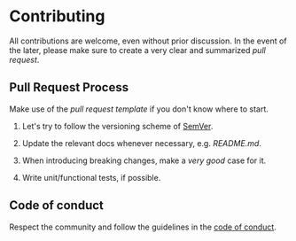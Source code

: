# Contributing

All contributions are welcome, even without prior discussion. In the event of
the later, please make sure to create a very clear and summarized _pull
request_.

## Pull Request Process

Make use of the _pull request template_ if you don't know where to start.

1. Let's try to follow the versioning scheme of [SemVer][1].

2. Update the relevant docs whenever necessary, e.g. _README.md_.

3. When introducing breaking changes, make a _very good_ case for it.

4. Write unit/functional tests, if possible.

## Code of conduct

Respect the community and follow the guidelines in the [code of conduct][2].

[1]: http://semver.org/
[2]: ./CODE_OF_CONDUCT.md
